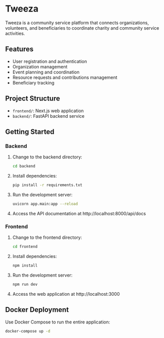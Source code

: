 # Tweeza

Tweeza is a community service platform that connects organizations, volunteers, and beneficiaries to coordinate charity and community service activities.

## Features

- User registration and authentication
- Organization management
- Event planning and coordination
- Resource requests and contributions management
- Beneficiary tracking

## Project Structure

- `frontend/`: Next.js web application
- `backend/`: FastAPI backend service

## Getting Started

### Backend

1. Change to the backend directory:

   ```bash
   cd backend
   ```
2. Install dependencies:

   ```bash
   pip install -r requirements.txt
   ```
3. Run the development server:

   ```bash
   uvicorn app.main:app --reload
   ```
4. Access the API documentation at http://localhost:8000/api/docs

### Frontend

1. Change to the frontend directory:

   ```bash
   cd frontend
   ```
2. Install dependencies:

   ```bash
   npm install
   ```
3. Run the development server:

   ```bash
   npm run dev
   ```
4. Access the web application at http://localhost:3000

## Docker Deployment

Use Docker Compose to run the entire application:

```bash
docker-compose up -d
```
